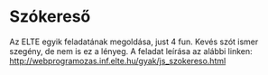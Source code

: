 # Szókereső
Az ELTE egyik feladatának megoldása, just 4 fun. Kevés szót ismer szegény, de nem is ez a lényeg. A feladat leírása az alábbi linken: <a href="http://webprogramozas.inf.elte.hu/gyak/js_szokereso.html" target="_blank">http://webprogramozas.inf.elte.hu/gyak/js_szokereso.html</a>
